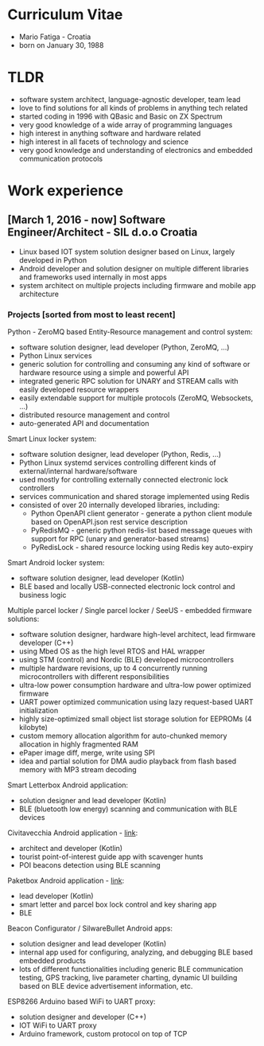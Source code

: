 # Curriculum Vitae
 - Mario Fatiga - Croatia
 - born on January 30, 1988

# TLDR
 - software system architect, language-agnostic developer, team lead
 - love to find solutions for all kinds of problems in anything tech related
 - started coding in 1996 with QBasic and Basic on ZX Spectrum
 - very good knowledge of a wide array of programming languages
 - high interest in anything software and hardware related
 - high interest in all facets of technology and science
 - very good knowledge and understanding of electronics and embedded communication protocols

# Work experience
## [March 1, 2016 - now] Software Engineer/Architect - SIL d.o.o Croatia
 - Linux based IOT system solution designer based on Linux, largely developed in Python
 - Android developer and solution designer on multiple different libraries and frameworks used internally in most apps
 - system architect on multiple projects including firmware and mobile app architecture


### Projects [sorted from most to least recent]

Python - ZeroMQ based Entity-Resource management and control system:
 - software solution designer, lead developer (Python, ZeroMQ, ...)
 - Python Linux services
 - generic solution for controlling and consuming any kind of software or hardware resource using a simple and powerful API
 - integrated generic RPC solution for UNARY and STREAM calls with easily developed resource wrappers
 - easily extendable support for multiple protocols (ZeroMQ, Websockets, ...)
 - distributed resource management and control
 - auto-generated API and documentation


Smart Linux locker system:
 - software solution designer, lead developer (Python, Redis, ...)
 - Python Linux systemd services controlling different kinds of external/internal hardware/software
 - used mostly for controlling externally connected electronic lock controllers
 - services communication and shared storage implemented using Redis
 - consisted of over 20 internally developed libraries, including:
   - Python OpenAPI client generator - generate a python client module based on OpenAPI.json rest service description
   - PyRedisMQ - generic python redis-list based message queues with support for RPC (unary and generator-based streams)
   - PyRedisLock - shared resource locking using Redis key auto-expiry


Smart Android locker system:
 - software solution designer, lead developer (Kotlin)
 - BLE based and locally USB-connected electronic lock control and business logic


Multiple parcel locker / Single parcel locker / SeeUS - embedded firmware solutions:
 - software solution designer, hardware high-level architect, lead firmware developer (C++)
 - using Mbed OS as the high level RTOS and HAL wrapper
 - using STM (control) and Nordic (BLE) developed microcontrollers
 - multiple hardware revisions, up to 4 concurrently running microcontrollers with different responsibilities
 - ultra-low power consumption hardware and ultra-low power optimized firmware
 - UART power optimized communication using lazy request-based UART initialization
 - highly size-optimized small object list storage solution for EEPROMs (4 kilobyte)
 - custom memory allocation algorithm for auto-chunked memory allocation in highly fragmented RAM
 - ePaper image diff, merge, write using SPI
 - idea and partial solution for DMA audio playback from flash based memory with MP3 stream decoding


Smart Letterbox Android application:
 - solution designer and lead developer (Kotlin)
 - BLE (bluetooth low energy) scanning and communication with BLE devices


Civitavecchia Android application - [link](https://play.google.com/store/apps/details?id=hr.sil.civitavecchia):
 - architect and developer (Kotlin)
 - tourist point-of-interest guide app with scavenger hunts
 - POI beacons detection using BLE scanning


Paketbox Android application - [link](https://play.google.com/store/apps/details?id=hr.sil.android.paketbox.user):
 - lead developer (Kotlin)
 - smart letter and parcel box lock control and key sharing app
 - BLE


Beacon Configurator / SilwareBullet Android apps:
 - solution designer and lead developer (Kotlin)
 - internal app used for configuring, analyzing, and debugging BLE based embedded products
 - lots of different functionalities including generic BLE communication testing, GPS tracking, live parameter charting, dynamic UI building based on BLE device advertisement information, etc.


ESP8266 Arduino based WiFi to UART proxy:
 - solution designer and developer (C++)
 - IOT WiFi to UART proxy
 - Arduino framework, custom protocol on top of TCP

